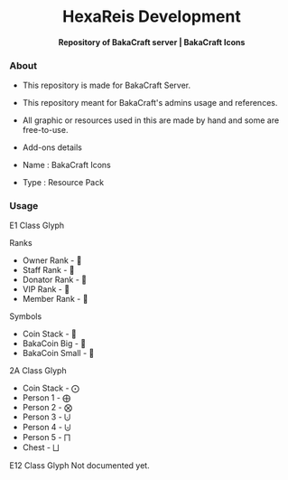 <h1 align="center">HexaReis Development</h1>
<h4 align="center">Repository of BakaCraft server | BakaCraft Icons</h3>


### About
- This repository is made for BakaCraft Server. 
- This repository meant for BakaCraft's admins usage and references.
- All graphic or resources used in this are made by hand and some are free-to-use.

- Add-ons details
- Name : BakaCraft Icons
- Type : Resource Pack

### Usage
E1 Class Glyph

Ranks
- Owner Rank - 
- Staff Rank - 
- Donator Rank - 
- VIP Rank - 
- Member Rank - 

Symbols
- Coin Stack - 
- BakaCoin Big - 
- BakaCoin Small - 

2A Class Glyph
- Coin Stack - ⨀
- Person 1 - ⨁
- Person 2 - ⨂
- Person 3 - ⨃
- Person 4 - ⨄
- Person 5 - ⨅
- Chest - ⨆

E12 Class Glyph
Not documented yet. 
